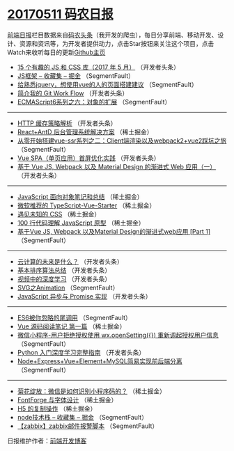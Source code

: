 # [20170511 码农日报](http://hao.caibaojian.com/date/2017/05/11)

[前端日报](http://caibaojian.com/c/news)栏目数据来自[码农头条](http://hao.caibaojian.com/)（我开发的爬虫），每日分享前端、移动开发、设计、资源和资讯等，为开发者提供动力，点击Star按钮来关注这个项目，点击Watch来收听每日的更新[Github主页](https://github.com/kujian/frontendDaily)
* [15 个有趣的 JS 和 CSS 库（2017 年 5 月）](http://hao.caibaojian.com/37697.html) （开发者头条）
* [JS框架 &#8211; 收藏集 &#8211; 掘金](http://hao.caibaojian.com/37674.html) （SegmentFault）
* [给熟悉jquery，想使用vue的人的页面搭建建议](http://hao.caibaojian.com/37678.html) （SegmentFault）
* [简介我的 Git Work Flow](http://hao.caibaojian.com/37683.html) （开发者头条）
* [ECMAScript6系列之六：对象的扩展](http://hao.caibaojian.com/37675.html) （SegmentFault）

***
* [HTTP 缓存策略解析](http://hao.caibaojian.com/37698.html) （开发者头条）
* [React+AntD 后台管理系统解决方案](http://hao.caibaojian.com/37641.html) （稀土掘金）
* [从零开始搭建vue-ssr系列之二：Client端渲染以及webpack2+vue2踩坑之旅](http://hao.caibaojian.com/37673.html) （SegmentFault）
* [Vue SPA（单页应用）首屏优化实践](http://hao.caibaojian.com/37686.html) （开发者头条）
* [基于 Vue JS, Webpack 以及 Material Design 的渐进式 Web 应用（一）](http://hao.caibaojian.com/37687.html) （开发者头条）

***
* [JavaScript 面向对象笔记和总结](http://hao.caibaojian.com/37643.html) （稀土掘金）
* [微软推荐的 TypeScript-Vue-Starter](http://hao.caibaojian.com/37639.html) （稀土掘金）
* [遇见未知的 CSS](http://hao.caibaojian.com/37642.html) （稀土掘金）
* [100 行代码理解 JavaScript 原型](http://hao.caibaojian.com/37635.html) （稀土掘金）
* [基于Vue JS, Webpack 以及Material Design的渐进式web应用 [Part 1]](http://hao.caibaojian.com/37663.html) （SegmentFault）

***
* [云计算的未来是什么？](http://hao.caibaojian.com/37696.html) （开发者头条）
* [基本排序算法总结](http://hao.caibaojian.com/37699.html) （开发者头条）
* [视频中的深度学习](http://hao.caibaojian.com/37701.html) （开发者头条）
* [SVG之Animation](http://hao.caibaojian.com/37680.html) （SegmentFault）
* [JavaScript 异步与 Promise 实现](http://hao.caibaojian.com/37692.html) （开发者头条）

***
* [ES6被你忽略的尾调用](http://hao.caibaojian.com/37681.html) （SegmentFault）
* [Vue 源码阅读笔记 第一篇](http://hao.caibaojian.com/37645.html) （稀土掘金）
* [微信小程序-用户拒绝授权使用 wx.openSetting({}) 重新调起授权用户信息](http://hao.caibaojian.com/37672.html) （SegmentFault）
* [Python 入门深度学习完整指南](http://hao.caibaojian.com/37684.html) （开发者头条）
* [Node+Express+Vue+Element+MySQL简易实现前后端分离](http://hao.caibaojian.com/37662.html) （SegmentFault）

***
* [菊花绽放：微信是如何识别小程序码的？](http://hao.caibaojian.com/37636.html) （稀土掘金）
* [FontForge 与字体设计](http://hao.caibaojian.com/37637.html) （稀土掘金）
* [H5 的复制操作](http://hao.caibaojian.com/37638.html) （稀土掘金）
* [node技术栈 &#8211; 收藏集 &#8211; 掘金](http://hao.caibaojian.com/37676.html) （SegmentFault）
* [【zabbix】zabbix邮件报警脚本](http://hao.caibaojian.com/37677.html) （SegmentFault）

日报维护作者：[前端开发博客](http://caibaojian.com/) 